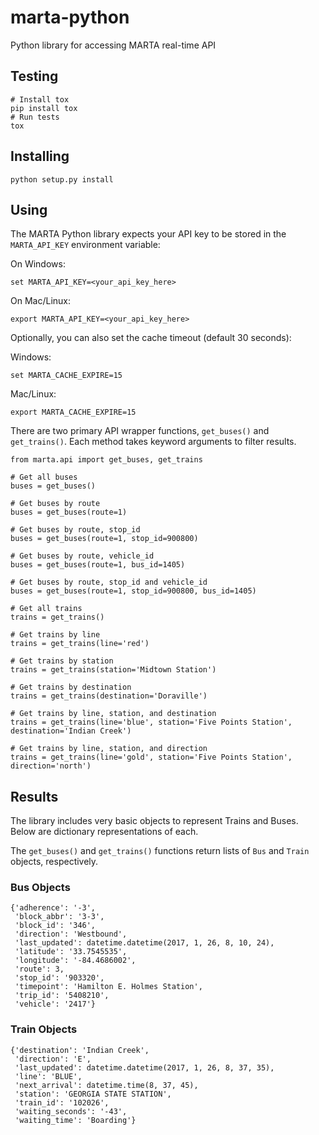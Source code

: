 # marta-python

Python library for accessing MARTA real-time API

## Testing

```
# Install tox
pip install tox
# Run tests
tox
```

## Installing

```
python setup.py install
```

## Using

The MARTA Python library expects your API key to be stored in the `MARTA_API_KEY` environment variable:

On Windows:

```
set MARTA_API_KEY=<your_api_key_here>
```

On Mac/Linux:

```
export MARTA_API_KEY=<your_api_key_here>
```

Optionally, you can also set the cache timeout (default 30 seconds):

Windows:

```
set MARTA_CACHE_EXPIRE=15
```

Mac/Linux:

```
export MARTA_CACHE_EXPIRE=15
```

There are two primary API wrapper functions, `get_buses()` and `get_trains()`. Each method takes keyword arguments to filter results.

```
from marta.api import get_buses, get_trains

# Get all buses
buses = get_buses()

# Get buses by route
buses = get_buses(route=1)

# Get buses by route, stop_id
buses = get_buses(route=1, stop_id=900800)

# Get buses by route, vehicle_id
buses = get_buses(route=1, bus_id=1405)

# Get buses by route, stop_id and vehicle_id
buses = get_buses(route=1, stop_id=900800, bus_id=1405)

# Get all trains
trains = get_trains()

# Get trains by line
trains = get_trains(line='red')

# Get trains by station
trains = get_trains(station='Midtown Station')

# Get trains by destination
trains = get_trains(destination='Doraville')

# Get trains by line, station, and destination
trains = get_trains(line='blue', station='Five Points Station', destination='Indian Creek')

# Get trains by line, station, and direction
trains = get_trains(line='gold', station='Five Points Station', direction='north')
```

## Results

The library includes very basic objects to represent Trains and Buses. Below are dictionary representations of each.

The `get_buses()` and `get_trains()` functions return lists of `Bus` and `Train` objects, respectively.

### Bus Objects

```
{'adherence': '-3',
 'block_abbr': '3-3',
 'block_id': '346',
 'direction': 'Westbound',
 'last_updated': datetime.datetime(2017, 1, 26, 8, 10, 24),
 'latitude': '33.7545535',
 'longitude': '-84.4686002',
 'route': 3,
 'stop_id': '903320',
 'timepoint': 'Hamilton E. Holmes Station',
 'trip_id': '5408210',
 'vehicle': '2417'}
```

### Train Objects

```
{'destination': 'Indian Creek',
 'direction': 'E',
 'last_updated': datetime.datetime(2017, 1, 26, 8, 37, 35),
 'line': 'BLUE',
 'next_arrival': datetime.time(8, 37, 45),
 'station': 'GEORGIA STATE STATION',
 'train_id': '102026',
 'waiting_seconds': '-43',
 'waiting_time': 'Boarding'}
```
